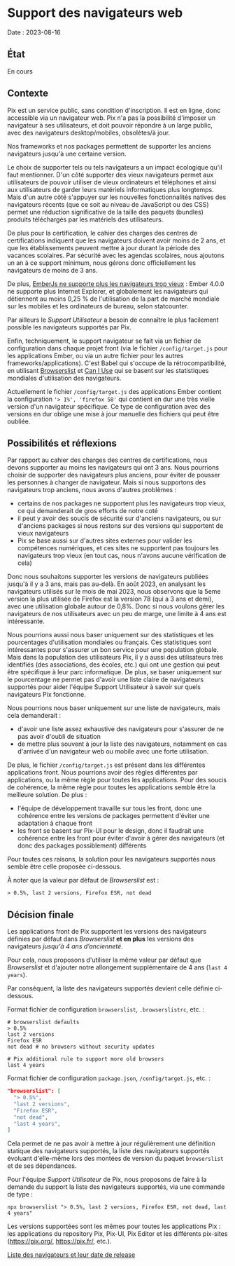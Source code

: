 # Support des navigateurs web

Date : 2023-08-16

## État

En cours

## Contexte

Pix est un service public, sans condition d'inscription. Il est en ligne, donc accessible via un navigateur web. Pix n'a pas la possibilité d'imposer un navigateur à ses utilisateurs, et doit pouvoir répondre à un large public, avec des navigateurs desktop/mobiles, obsolètes/à jour.

Nos frameworks et nos packages permettent de supporter les anciens navigateurs jusqu'à une certaine version.

Le choix de supporter tels ou tels navigateurs a un impact écologique qu'il faut mentionner. D'un côté supporter des vieux navigateurs permet aux utilisateurs de pouvoir utiliser de vieux ordinateurs et téléphones et ainsi aux utilisateurs de garder leurs matériels informatiques plus longtemps. Mais d'un autre côté s'appuyer sur les nouvelles fonctionnalités natives des navigateurs récents (que ce soit au niveau de JavaScript ou des CSS) permet une réduction significative de la taille des paquets (bundles) produits téléchargés par les matériels des utilisateurs.

De plus pour la certification, le cahier des charges des centres de certifications indiquent que les navigateurs doivent avoir moins de 2 ans, et que les établissements peuvent mettre à jour durant la période des vacances scolaires. Par sécurité avec les agendas scolaires, nous ajoutons un an à ce support minimum, nous gérons donc officiellement les navigateurs de moins de 3 ans.

De plus, [EmberJs ne supporte plus les navigateurs trop vieux](https://emberjs.com/browser-support/) : Ember 4.0.0 ne supporte plus Internet Explorer, et globalement les navigateurs qui détiennent au moins 0,25 % de l'utilisation de la part de marché mondiale sur les mobiles et les ordinateurs de bureau, selon statcounter.

Par ailleurs le *Support Utilisateur* a besoin de connaître le plus facilement possible les navigateurs supportés par Pix.

Enfin, techniquement, le support navigateur se fait via un fichier de configuration dans chaque projet front (via le fichier `/config/target.js` pour les applications Ember, ou via un autre fichier pour les autres frameworks/applications). C'est Babel qui s'occupe de la rétrocompatibilité, en utilisant [Browserslist](https://github.com/browserslist/browserslist) et [Can I Use](https://caniuse.com/) qui se basent sur les statistiques mondiales d'utilisation des navigateurs.

Actuellement le fichier `/config/target.js` des applications Ember contient la configuration `'> 1%', 'firefox 58'` qui contient en dur une très vielle version d'un navigateur spécifique. Ce type de configuration avec des versions en dur oblige une mise à jour manuelle des fichiers qui peut être oubliée.

## Possibilités et réflexions

Par rapport au cahier des charges des centres de certifications, nous devons supporter au moins les navigateurs qui ont 3 ans.
Nous pourrions choisir de supporter des navigateurs plus anciens, pour éviter de pousser les personnes à changer de navigateur.
Mais si nous supportons des navigateurs trop anciens, nous avons d'autres problèmes : 
- certains de nos packages ne supportent plus les navigateurs trop vieux, ce qui demanderait de gros efforts de notre coté
- il peut y avoir des soucis de sécurité sur d'anciens navigateurs, ou sur d'anciens packages si nous restons sur des versions qui supportent de vieux navigateurs
- Pix se base aussi sur d'autres sites externes pour valider les compétences numériques, et ces sites ne supportent pas toujours les navigateurs trop vieux (en tout cas, nous n'avons aucune vérification de cela)

Donc nous souhaitons supporter les versions de navigateurs publiées jusqu'à il y a 3 ans, mais pas au-delà.
En août 2023, en analysant les navigateurs utilisés sur le mois de mai 2023, nous observons que la 5eme version la plus utilisée de Firefox est la version 78 (qui a 3 ans et demi), avec une utilisation globale autour de 0,8%.
Donc si nous voulons gérer les navigateurs de nos utilisateurs avec un peu de marge, une limite à 4 ans est intéressante.

Nous pourrions aussi nous baser uniquement sur des statistiques et les pourcentages d'utilisation mondiales ou français. Ces statistiques sont intéressantes pour s'assurer un bon service pour une population globale. Mais dans la population des utilisateurs Pix, il y a aussi des utilisateurs très identifiés (des associations, des écoles, etc.) qui ont une gestion qui peut être spécifique à leur parc informatique.
De plus, se baser uniquement sur le pourcentage ne permet pas d'avoir une liste claire de navigateurs supportés pour aider l'équipe Support Utilisateur à savoir sur quels navigateurs Pix fonctionne.

Nous pourrions nous baser uniquement sur une liste de navigateurs, mais cela demanderait : 
- d'avoir une liste assez exhaustive des navigateurs pour s'assurer de ne pas avoir d'oubli de situation
- de mettre plus souvent à jour la liste des navigateurs, notamment en cas d'arrivée d'un navigateur web ou mobile avec une forte utilisation.

De plus, le fichier `/config/target.js` est présent dans les différentes applications front.
Nous pourrions avoir des règles différentes par applications, ou la même règle pour toutes les applications.
Pour des soucis de cohérence, la même règle pour toutes les applications semble être la meilleure solution. De plus : 
- l'équipe de développement travaille sur tous les front, donc une cohérence entre les versions de packages permettent d'éviter une adaptation à chaque front
- les front se basent sur Pix-UI pour le design, donc il faudrait une cohérence entre les front pour éviter d'avoir à gérer des navigateurs (et donc des packages possiblement) différents

Pour toutes ces raisons, la solution pour les navigateurs supportés nous semble être celle proposée ci-dessous.

À noter que la valeur par défaut de *Browserslist* est :

```dotenv
> 0.5%, last 2 versions, Firefox ESR, not dead
```

## Décision finale

Les applications front de Pix supportent les versions des navigateurs définies par défaut dans *Browserslist* **et en plus** les versions des navigateurs *jusqu'à 4 ans d’ancienneté*.

Pour cela, nous proposons d'utiliser la même valeur par défaut que *Browserslist* et d'ajouter notre allongement supplémentaire de 4 ans (`last 4 years`).

Par conséquent, la liste des navigateurs supportés devient celle définie ci-dessous.

Format fichier de configuration `browserslist`, `.browserslistrc`, etc. :

```dotenv
# browserslist defaults
> 0.5%
last 2 versions
Firefox ESR
not dead # no browsers without security updates

# Pix additional rule to support more old browsers
last 4 years
```

Format fichier de configuration `package.json`, `/config/target.js`, etc. :

```json
"browserslist": [
  "> 0.5%",
  "last 2 versions",
  "Firefox ESR",
  "not dead",
  "last 4 years",
]
```

Cela permet de ne pas avoir à mettre à jour régulièrement une définition statique des navigateurs supportés, la liste des navigateurs supportés évoluant d'elle-même lors des montées de version du paquet `browserslist` et de ses dépendances.

Pour l'équipe *Support Utilisateur* de Pix, nous proposons de faire à la demande du support la liste des navigateurs supportés, via une commande de type :

```shell
npx browserslist "> 0.5%, last 2 versions, Firefox ESR, not dead, last 4 years"
```

Les versions supportées sont les mêmes pour toutes les applications Pix : les applications du repository Pix, Pix-UI, Pix Editor et les différents pix-sites (https://pix.org/, https://pix.fr/, etc.).

[Liste des navigateurs et leur date de release](https://en.wikipedia.org/wiki/Timeline_of_web_browsers)
